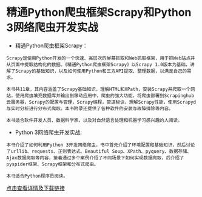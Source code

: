 精通Python爬虫框架Scrapy和Python 3网络爬虫开发实战
===============================================
* 精通Python爬虫框架Scrapy：
```
Scrapy是使用Python开发的一个快速、高层次的屏幕抓取和Web抓取框架，用于抓Web站点并从页面中提取结构化的数据。《精通Python爬虫框架Scrapy》以Scrapy 1.0版本为基础，讲解了Scrapy的基础知识，以及如何使用Python和三方API提取、整理数据，以满足自己的需求。

本书共11章，其内容涵盖了Scrapy基础知识，理解HTML和XPath，安装Scrapy并爬取一个网站，使用爬虫填充数据库并输出到移动应用中，爬虫的强大功能，将爬虫部署到Scrapinghub云服务器，Scrapy的配置与管理，Scrapy编程，管道秘诀，理解Scrapy性能，使用Scrapyd与实时分析进行分布式爬取。本书附录还提供了各种软件的安装与故障排除等内容。

本书适合软件开发人员、数据科学家，以及对自然语言处理和机器学习感兴趣的人阅读。
```

* Python 3网络爬虫开发实战:
```
本书介绍了如何利用Python 3开发网络爬虫，书中首先介绍了环境配置和基础知识，然后讨论了urllib、requests、正则表达式、Beautiful Soup、XPath、pyquery、数据存储、Ajax数据爬取等内容，接着通过多个案例介绍了不同场景下如何实现数据爬取，后介绍了pyspider框架、Scrapy框架和分布式爬虫。

本书适合Python程序员阅读。
```

[点击查看详情及下载链接](https://blog.csdn.net/love_moon821/article/details/101269027 "书籍：精通Python爬虫框架Scrapy和Python 3网络爬虫开发实战")
